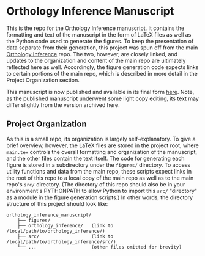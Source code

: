 # Orthology Inference Manuscript

This is the repo for the Orthology Inference manuscript. It contains the formatting and text of the manuscript in the form of LaTeX files as well as the Python code used to generate the figures. To keep the presentation of data separate from their generation, this project was spun off from the main [Orthology Inference](https://github.com/marcsingleton/orthology_inference2023) repo. The two, however, are closely linked, and updates to the organization and content of the main repo are ultimately reflected here as well. Accordingly, the figure generation code expects links to certain portions of the main repo, which is described in more detail in the Project Organization section.

This manuscript is now published and available in its final form [here](https://doi.org/10.1093/g3journal/jkad222). Note, as the published manuscript underwent some light copy editing, its text may differ slightly from the version archived here.

## Project Organization

As this is a small repo, its organization is largely self-explanatory. To give a brief overview, however, the LaTeX files are stored in the project root, where `main.tex` controls the overall formatting and organization of the manuscript, and the other files contain the text itself. The code for generating each figure is stored in a subdirectory under the `figures/` directory. To access utility functions and data from the main repo, these scripts expect links in the root of this repo to a local copy of the main repo as well as to the main repo's `src/` directory. (The directory of this repo should also be in your environment's PYTHONPATH to allow Python to import this `src/` "directory" as a module in the figure generation scripts.) In other words, the directory structure of this project should look like:

```
orthology_inference_manuscript/
	├── figures/
	├── orthology_inference/   (link to /local/path/to/orthology_inference/)
	├── src/                   (link to /local/path/to/orthology_inference/src/)
	└── ...                    (other files omitted for brevity)
```
